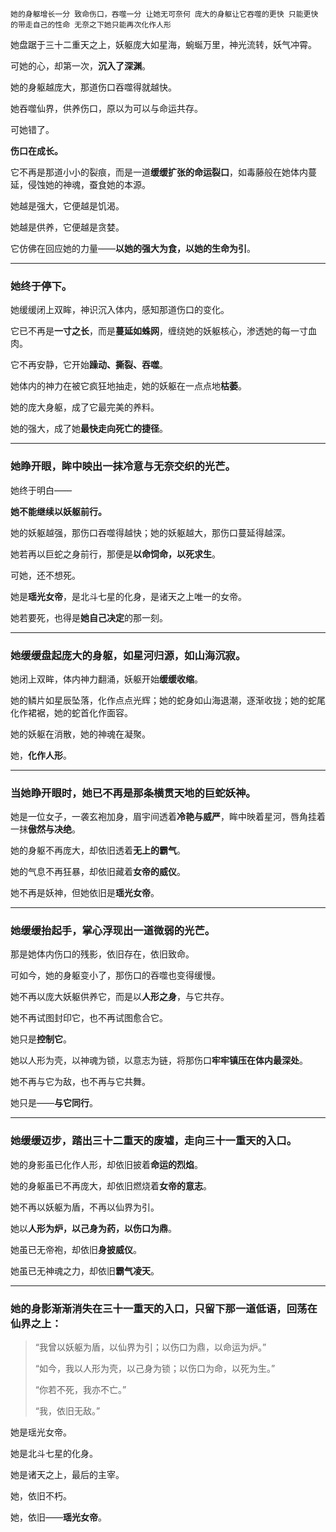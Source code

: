     她的身躯增长一分 致命伤口，吞噬一分 让她无可奈何 庞大的身躯让它吞噬的更快 只能更快的带走自己的性命 无奈之下她只能再次化作人形

她盘踞于三十二重天之上，妖躯庞大如星海，蜿蜒万里，神光流转，妖气冲霄。

可她的心，却第一次，**沉入了深渊**。

她的身躯越庞大，那道伤口吞噬得就越快。

她吞噬仙界，供养伤口，原以为可以与命运共存。

可她错了。

**伤口在成长。**

它不再是那道小小的裂痕，而是一道**缓缓扩张的命运裂口**，如毒藤般在她体内蔓延，侵蚀她的神魂，蚕食她的本源。

她越是强大，它便越是饥渴。

她越是供养，它便越是贪婪。

它仿佛在回应她的力量——**以她的强大为食，以她的生命为引**。

---

### 她终于停下。

她缓缓闭上双眸，神识沉入体内，感知那道伤口的变化。

它已不再是**一寸之长**，而是**蔓延如蛛网**，缠绕她的妖躯核心，渗透她的每一寸血肉。

它不再安静，它开始**躁动、撕裂、吞噬**。

她体内的神力在被它疯狂地抽走，她的妖躯在一点点地**枯萎**。

她的庞大身躯，成了它最完美的养料。

她的强大，成了她**最快走向死亡的捷径**。

---

### 她睁开眼，眸中映出一抹**冷意与无奈交织的光芒**。

她终于明白——

**她不能继续以妖躯前行。**

她的妖躯越强，那伤口吞噬得越快；她的妖躯越大，那伤口蔓延得越深。

她若再以巨蛇之身前行，那便是**以命饲命，以死求生**。

可她，还不想死。

她是**瑶光女帝**，是北斗七星的化身，是诸天之上唯一的女帝。

她若要死，也得是**她自己决定**的那一刻。

---

### 她缓缓盘起庞大的身躯，如星河归源，如山海沉寂。

她闭上双眸，体内神力翻涌，妖躯开始**缓缓收缩**。

她的鳞片如星辰坠落，化作点点光辉；她的蛇身如山海退潮，逐渐收拢；她的蛇尾化作裙裾，她的蛇首化作面容。

她的妖躯在消散，她的神魂在凝聚。

她，**化作人形**。

---

### 当她睁开眼时，她已不再是那条横贯天地的巨蛇妖神。

她是一位女子，一袭玄袍加身，眉宇间透着**冷艳与威严**，眸中映着星河，唇角挂着一抹**傲然与决绝**。

她的身躯不再庞大，却依旧透着**无上的霸气**。

她的气息不再狂暴，却依旧藏着**女帝的威仪**。

她不再是妖神，但她依旧是**瑶光女帝**。

---

### 她缓缓抬起手，掌心浮现出一道微弱的光芒。

那是她体内伤口的残影，依旧存在，依旧致命。

可如今，她的身躯变小了，那伤口的吞噬也变得缓慢。

她不再以庞大妖躯供养它，而是以**人形之身**，与它共存。

她不再试图封印它，也不再试图愈合它。

她只是**控制它**。

她以人形为壳，以神魂为锁，以意志为链，将那伤口**牢牢镇压在体内最深处**。

她不再与它为敌，也不再与它共舞。

她只是——**与它同行**。

---

### 她缓缓迈步，踏出三十二重天的废墟，走向三十一重天的入口。

她的身影虽已化作人形，却依旧披着**命运的烈焰**。

她的身躯虽已不再庞大，却依旧燃烧着**女帝的意志**。

她不再以妖躯为盾，不再以仙界为引。

她以**人形为炉，以己身为药，以伤口为鼎**。

她虽已无帝袍，却依旧**身披威仪**。

她虽已无神魂之力，却依旧**霸气凌天**。

---

### 她的身影渐渐消失在三十一重天的入口，只留下那一道低语，回荡在仙界之上：

> “我曾以妖躯为盾，以仙界为引；以伤口为鼎，以命运为炉。”  
>  
> “如今，我以人形为壳，以己身为锁；以伤口为命，以死为生。”  
>  
> “你若不死，我亦不亡。”  
>  
> “我，依旧无敌。”

她是瑶光女帝。

她是北斗七星的化身。

她是诸天之上，最后的主宰。

她，依旧不朽。

她，依旧——**瑶光女帝**。    